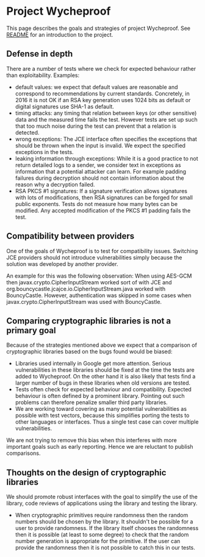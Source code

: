 # Project Wycheproof

This page describes the goals and strategies of project Wycheproof. See
[README](../README.md) for an introduction to the project.

## Defense in depth

There are a number of tests where we check for expected behaviour
rather than exploitability. Examples:

* default values: we expect that default values are reasonable and correspond
  to recommendations by current standards. Concretely, in 2016 it is not OK
  if an RSA key generation uses 1024 bits as default or digital signatures
  use SHA-1 as default.
* timing attacks: any timing that relation between keys (or other sensitive)
  data and the measured time fails the test. However tests are set up
  such that too much noise during the test can prevent that a relation
  is detected.
* wrong exceptions: The JCE interface often specifies the exceptions that
  should be thrown when the input is invalid. We expect the specified
  exceptions in the tests.
* leaking information through exceptions: While it is a good practice to not
  return detailed logs to a sender, we consider text in exceptions as
  information that a potential attacker can learn. For example padding
  failures during decryption should not contain information about the
  reason why a decryption failed.
* RSA PKCS #1 signatures: If a signature verification allows signatures
  with lots of modifications, then RSA signatures can be forged for small
  public exponents. Tests do not measure how many bytes can be modified.
  Any accepted modification of the PKCS #1 padding fails the test.

## Compatibility between providers

One of the goals of Wycheproof is to test for compatibility issues.
Switching JCE providers should not introduce vulnerabilities simply because
the solution was developed by another provider.

An example for this was the following observation: When using AES-GCM then
javax.crypto.CipherInputStream worked sort of with JCE and
org.bouncycastle.jcajce.io.CipherInputStream.java worked with BouncyCastle.
However, authentication was skipped in some cases when
javax.crypto.CipherInputStream was used with BouncyCastle.

## Comparing cryptographic libraries is not a primary goal

Because of the strategies mentioned above we expect that a comparison of
cryptographic libraries based on the bugs found would be biased:

* Libraries used internally in Google get more attention.
  Serious vulnerabilities in these libraries should be fixed at the time the
  tests are added to Wycheproof.  On the other hand it is also likely that
  tests find a larger number of bugs in these libraries when old versions are
  tested.
* Tests often check for expected behaviour and compatibility.
  Expected behaviour is often defined by a prominent library.
  Pointing out such problems can therefore penalize smaller third party
  libraries.
* We are working toward covering as many potential vulnerabilities as possible
  with test vectors, because this simplifies porting the tests to other
  languages or interfaces. Thus a single test case can cover multiple
  vulnerabilities.

We are not trying to remove this bias when this interferes with more important
goals such as early reporting.
Hence we are reluctant to publish comparisons.


## Thoughts on the design of cryptographic libraries

We should promote robust interfaces with the goal to simplify
the use of the library, code reviews of applications using the
library and testing the library.

* When cryptographic primitives require randomness then the random
  numbers should be chosen by the library. It shouldn't be possible
  for a user to provide randomness. If the library itself chooses the
  randomness then it is possible (at least to some degree) to check
  that the random number generation is appropriate for the primitive.
  If the user can provide the randomness then it is not possible to
  catch this in our tests.
